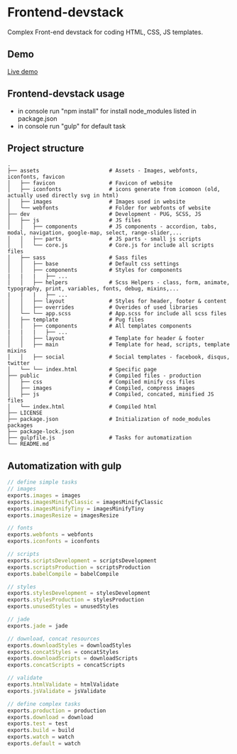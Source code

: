 # Frontend-devstack

Complex Front-end devstack for coding HTML, CSS, JS templates.

## Demo

<a href="https://jakubtursky.sk/devstack/menu.html" target="_blank" title="Devstack" class="link">Live demo</a>

## Frontend-devstack usage

- in console run "npm install" for install node_modules listed in package.json
- in console run "gulp" for default task

## Project structure

    .
    ├── assets                      # Assets - Images, webfonts, iconfonts, favicon
    │   ├── favicon                 # Favicon of website
    │   ├── iconfonts               # icons generate from icomoon (old, actually used directly svg in html)
    │   ├── images                  # Images used in website
    │   └── webfonts                # Folder for webfonts of website
    ├── dev                         # Development - PUG, SCSS, JS
    │   ├── js                      # JS files
    │   │   ├── components          # JS components - accordion, tabs, modal, navigation, google-map, select, range-slider,...
    │   │   ├── parts               # JS parts - small js scripts
    │   │   └── core.js             # Core.js for include all scripts files
    │   ├── sass                    # Sass files
    │   │   ├── base                # Default css settings
    │   │   ├── components          # Styles for components
    |   |   |   ├── ...
    │   │   ├── helpers             # Scss Helpers - class, form, animate, typography, print, variables, fonts, debug, mixins,...
    |   |   |   ├── ...
    │   │   ├── layout              # Styles for header, footer & content
    │   │   ├── overrides           # Overides of used libraries
    │   └── └── app.scss            # App.scss for include all scss files
    │   ├── template                # Pug files
    │   │   ├── components          # All templates components
    |   |   |   ├── ...
    │   │   ├── layout              # Template for header & footer
    │   │   ├── main                # Template for head, scripts, template mixins
    │   │   ├── social              # Social templates - facebook, disqus, twitter
    │   └── └── index.html          # Specific page
    ├── public                      # Compiled files - production
    │   ├── css                     # Compiled minify css files
    │   ├── images                  # Compiled, compress images
    │   ├── js                      # Compiled, concated, minified JS files
    │   └── index.html              # Compiled html
    ├── LICENSE
    ├── package.json                # Initialization of node_modules packages
    ├── package-lock.json
    ├── gulpfile.js                 # Tasks for automatization
    └── README.md

## Automatization with gulp

```javascript
// define simple tasks
// images
exports.images = images
exports.imagesMinifyClassic = imagesMinifyClassic
exports.imagesMinifyTiny = imagesMinifyTiny
exports.imagesResize = imagesResize

// fonts
exports.webfonts = webfonts
exports.iconfonts = iconfonts

// scripts
exports.scriptsDevelopment = scriptsDevelopment
exports.scriptsProduction = scriptsProduction
exports.babelCompile = babelCompile

// styles
exports.stylesDevelopment = stylesDevelopment
exports.stylesProduction = stylesProduction
exports.unusedStyles = unusedStyles

// jade
exports.jade = jade

// download, concat resources
exports.downloadStyles = downloadStyles
exports.concatStyles = concatStyles
exports.downloadScripts = downloadScripts
exports.concatScripts = concatScripts

// validate
exports.htmlValidate = htmlValidate
exports.jsValidate = jsValidate

// define complex tasks
exports.production = production
exports.download = download
exports.test = test
exports.build = build
exports.watch = watch
exports.default = watch
```
